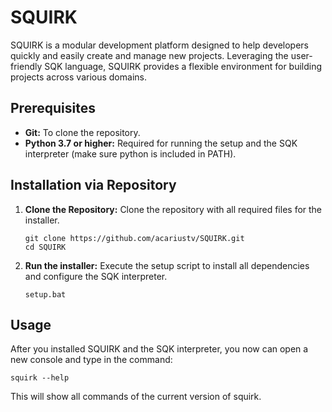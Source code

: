 # SQUIRK
SQUIRK is a modular development platform designed to help developers quickly and easily create and manage new projects. Leveraging the user-friendly SQK language, SQUIRK provides a flexible environment for building projects across various domains.

## Prerequisites
- **Git:** To clone the repository.
- **Python 3.7 or higher:** Required for running the setup and the SQK interpreter (make sure python is included in PATH).

## Installation via Repository
1. **Clone the Repository:** Clone the repository with all required files for the installer.

   ```
   git clone https://github.com/acariustv/SQUIRK.git
   cd SQUIRK
   ```
2. **Run the installer:**
   Execute the setup script to install all dependencies and configure the SQK interpreter.

   ```
   setup.bat
   ```

## Usage
After you installed SQUIRK and the SQK interpreter, you now can open a new console and type in the command:

   ```
   squirk --help
   ```
This will show all commands of the current version of squirk.
